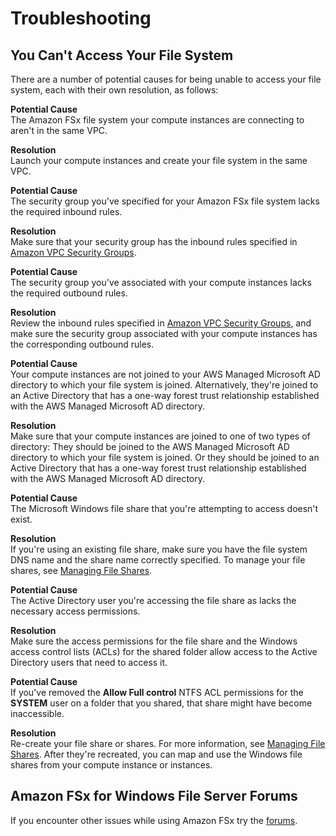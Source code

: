 # Troubleshooting<a name="troubleshooting"></a>

## You Can't Access Your File System<a name="unable-to-access"></a>

There are a number of potential causes for being unable to access your file system, each with their own resolution, as follows:

**Potential Cause**  
The Amazon FSx file system your compute instances are connecting to aren't in the same VPC\.

**Resolution**  
Launch your compute instances and create your file system in the same VPC\.

**Potential Cause**  
The security group you've specified for your Amazon FSx file system lacks the required inbound rules\.

**Resolution**  
Make sure that your security group has the inbound rules specified in [Amazon VPC Security Groups](limit-access-security-groups.md#fsx-vpc-security-groups)\. 

**Potential Cause**  
The security group you've associated with your compute instances lacks the required outbound rules\.

**Resolution**  
Review the inbound rules specified in [Amazon VPC Security Groups](limit-access-security-groups.md#fsx-vpc-security-groups), and make sure the security group associated with your compute instances has the corresponding outbound rules\.

**Potential Cause**  
Your compute instances are not joined to your AWS Managed Microsoft AD directory to which your file system is joined\. Alternatively, they're joined to an Active Directory that has a one\-way forest trust relationship established with the AWS Managed Microsoft AD directory\.

**Resolution**  
Make sure that your compute instances are joined to one of two types of directory: They should be joined to the AWS Managed Microsoft AD directory to which your file system is joined\. Or they should be joined to an Active Directory that has a one\-way forest trust relationship established with the AWS Managed Microsoft AD directory\.

**Potential Cause**  
The Microsoft Windows file share that you're attempting to access doesn't exist\.

**Resolution**  
If you're using an existing file share, make sure you have the file system DNS name and the share name correctly specified\. To manage your file shares, see [Managing File Shares](using-file-shares.md#managing-file-shares)\.

**Potential Cause**  
The Active Directory user you're accessing the file share as lacks the necessary access permissions\.

**Resolution**  
Make sure the access permissions for the file share and the Windows access control lists \(ACLs\) for the shared folder allow access to the Active Directory users that need to access it\.

**Potential Cause**  
If you've removed the **Allow Full control** NTFS ACL permissions for the **SYSTEM** user on a folder that you shared, that share might have become inaccessible\.

**Resolution**  
Re\-create your file share or shares\. For more information, see [Managing File Shares](using-file-shares.md#managing-file-shares)\. After they're recreated, you can map and use the Windows file shares from your compute instance or instances\.

## Amazon FSx for Windows File Server Forums<a name="fsx-forums-troubleshoot"></a>

If you encounter other issues while using Amazon FSx try the [forums](https://forums.aws.amazon.com/forum.jspa?forumID=308)\.